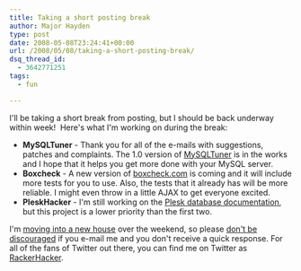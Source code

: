 ```yaml
---
title: Taking a short posting break
author: Major Hayden
type: post
date: 2008-05-08T23:24:41+00:00
url: /2008/05/08/taking-a-short-posting-break/
dsq_thread_id:
  - 3642771251
tags:
  - fun

---
```

I'll be taking a short break from posting, but I should be back underway within week!  Here's what I'm working on during the break:

  * **MySQLTuner** - Thank you for all of the e-mails with suggestions, patches and complaints. The 1.0 version of [MySQLTuner][1] is in the works and I hope that it helps you get more done with your MySQL server.
  * **Boxcheck** - A new version of [boxcheck.com][2] is coming and it will include more tests for you to use. Also, the tests that it already has will be more reliable. I might even throw in a little AJAX to get everyone excited.
  * **PleskHacker** - I'm still working on the [Plesk database documentation][3], but this project is a lower priority than the first two.

I'm [moving into a new house][4] over the weekend, so please [don't be discouraged][5] if you e-mail me and you don't receive a quick response. For all of the fans of Twitter out there, you can find me on Twitter as [RackerHacker][6].

 [1]: http://mysqltuner.com
 [2]: http://boxcheck.com/
 [3]: http://pleskhacker.com/
 [4]: http://www.flickr.com/photos/texas1emt/sets/72157604953201884/detail/
 [5]: http://xkcd.com/386/
 [6]: http://twitter.com/RackerHacker/
